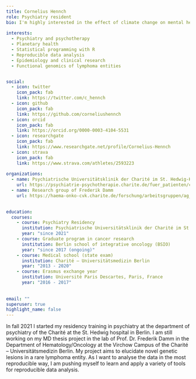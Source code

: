 ```yaml
---
title: Cornelius Hennch
role: Psychiatry resident
bio: I'm highly interested in the effect of climate change on mental health and reproducible data analysis.
  
interests:
  - Psychiatry and psychotherapy
  - Planetary health
  - Statistical programming with R
  - Reproducible data analysis
  - Epidemiology and clinical research
  - Functional genomics of lymphoma entities


social:
  - icon: twitter
    icon_pack: fab
    link: https://twitter.com/c_hennch
  - icon: github
    icon_pack: fab
    link: https://github.com/corneliushennch
  - icon: orcid
    icon_pack: fab
    link: https://orcid.org/0000-0003-4104-5531
  - icon: researchgate
    icon_pack: fab
    link: https://www.researchgate.net/profile/Cornelius-Hennch
  - icon: strava
    icon_pack: fab
    link: https://www.strava.com/athletes/2593223
 
organizations:
  - name: Psychiatrische Universitätsklinik der Charité im St. Hedwig-Krankenhaus
    url: https://psychiatrie-psychotherapie.charite.de/fuer_patienten/charite_im_shk/
  - name: Research group of Frederik Damm
    url: https://haema-onko-cvk.charite.de/forschung/arbeitsgruppen/ag_damm/

    
education:
  courses:
    - course: Psychiatry Residency
      institution: Psychiatrische Universitätsklinik der Charité im St. Hedwig-Krankenhaus
      year: "since 2021"
    - course: Graduate program in cancer research
      institution: Berlin school of integrative oncology (BSIO)
      year: "since 2017 (ongoing)"
    - course: Medical school (state exam)
      institution: Charité – Universitätsmedizin Berlin
      year: "2013 - 2020"
    - course: Erasmus exchange year
      institution: Université Paris Descartes, Paris, France
      year: "2016 - 2017"
    
    
email: ""
superuser: true
highlight_name: false
---
```

In fall 2021 I started my residency training in psychiatry at the department of psychiatry of the Charité at the St. Hedwig hospital in Berlin. I am still working on my MD thesis project in the lab of Prof. Dr. Frederik Damm in the Department of Hematology/Oncology at the Virchow Campus of the Charité – Universitätsmedizin Berlin. My project aims to elucidate novel genetic lesions in a rare lymphoma entity. As I want to analyse the data in the most reproducible way, I am pushing myself to learn and apply a variety of tools for reproducible data analysis.

